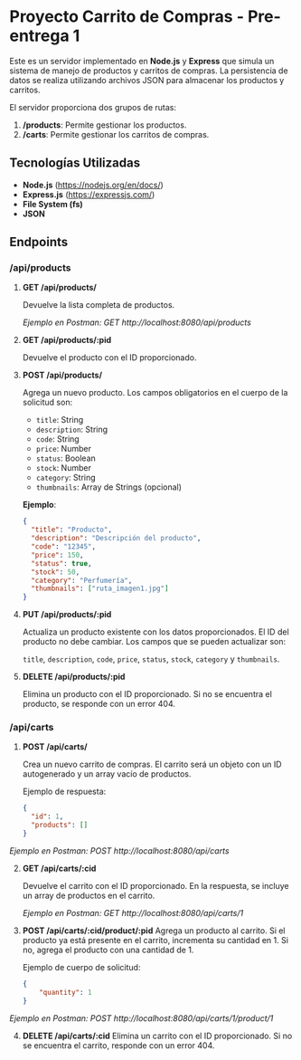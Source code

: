 # Proyecto Carrito de Compras - Pre-entrega 1

Este es un servidor implementado en **Node.js** y **Express** que simula un sistema de manejo de productos y carritos de compras. La persistencia de datos se realiza utilizando archivos JSON para almacenar los productos y carritos.


El servidor proporciona dos grupos de rutas:

1. **/products**: Permite gestionar los productos.
2. **/carts**: Permite gestionar los carritos de compras.

## Tecnologías Utilizadas

- **Node.js** (https://nodejs.org/en/docs/) 
- **Express.js** (https://expressjs.com/)
- **File System (fs)**
- **JSON**

## Endpoints

### /api/products

1. **GET /api/products/**

   Devuelve la lista completa de productos.

   *Ejemplo en Postman: GET http://localhost:8080/api/products*

2. **GET /api/products/:pid**

   Devuelve el producto con el ID proporcionado.

3. **POST /api/products/**

   Agrega un nuevo producto. Los campos obligatorios en el cuerpo de la solicitud son:

   - `title`: String
   - `description`: String
   - `code`: String
   - `price`: Number
   - `status`: Boolean
   - `stock`: Number
   - `category`: String
   - `thumbnails`: Array de Strings (opcional)

   **Ejemplo**:
   ```json
   {
     "title": "Producto",
     "description": "Descripción del producto",
     "code": "12345",
     "price": 150,
     "status": true,
     "stock": 50,
     "category": "Perfumería",
     "thumbnails": ["ruta_imagen1.jpg"]
   }

4. **PUT /api/products/:pid**

    Actualiza un producto existente con los datos proporcionados. El ID del producto no debe cambiar. Los campos que se pueden actualizar son:

    `title`, `description`, `code`, `price`, `status`, `stock`, `category` y `thumbnails`.

5. **DELETE /api/products/:pid**

    Elimina un producto con el ID proporcionado. Si no se encuentra el producto, se responde con un error 404.


### /api/carts

1. **POST /api/carts/**
   
   Crea un nuevo carrito de compras. El carrito será un objeto con un ID autogenerado y un array vacío de productos.

   Ejemplo de respuesta:
   ```json
   {
     "id": 1,
     "products": []
   }

*Ejemplo en Postman: POST http://localhost:8080/api/carts*


2. **GET /api/carts/:cid**
   
   Devuelve el carrito con el ID proporcionado. En la respuesta, se incluye un array de productos en el carrito.

   *Ejemplo en Postman: GET http://localhost:8080/api/carts/1*

3. **POST /api/carts/:cid/product/:pid**
    Agrega un producto al carrito. Si el producto ya está presente en el carrito, incrementa su cantidad en 1. Si no, agrega el producto con una cantidad de 1.

    Ejemplo de cuerpo de solicitud:
    ```json
    {
        "quantity": 1
    }

*Ejemplo en Postman: POST http://localhost:8080/api/carts/1/product/1*

4. **DELETE /api/carts/:cid**
    Elimina un carrito con el ID proporcionado. Si no se encuentra el carrito, responde con un error 404.